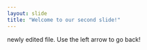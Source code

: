 ```yaml
---
layout: slide
title: "Welcome to our second slide!"
---
```

newly edited file.
Use the left arrow to go back!
